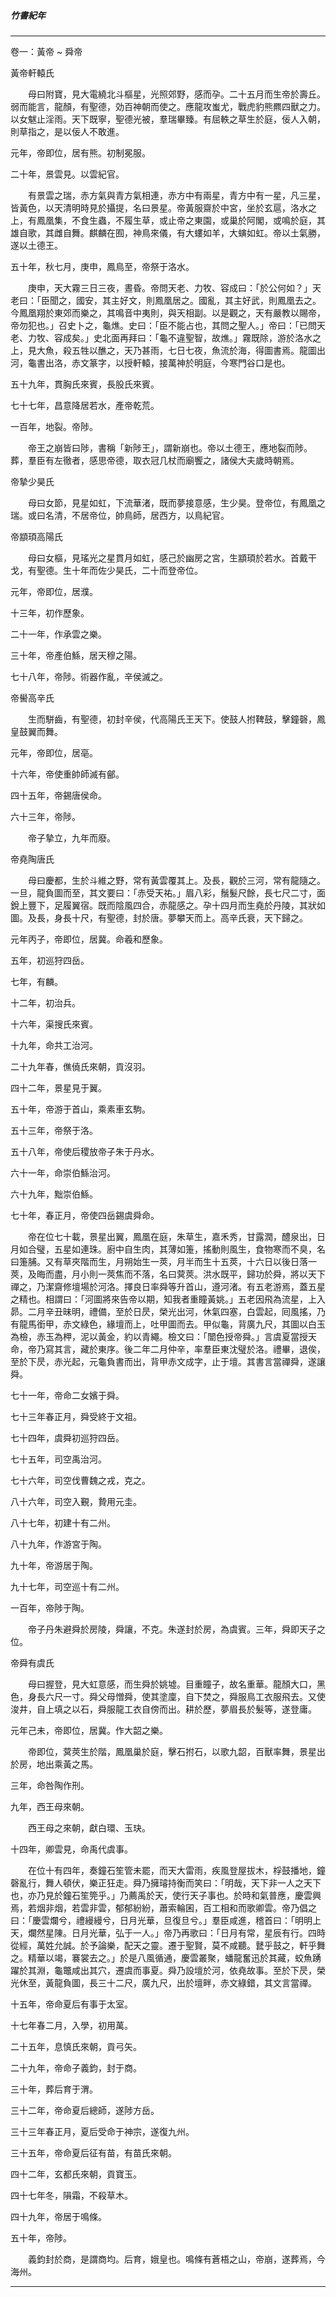 

##### 竹書紀年

* * *

卷一：黃帝 ~ 舜帝

黃帝軒轅氏

　　母曰附寶，見大電繞北斗樞星，光照郊野，感而孕。二十五月而生帝於壽丘。弱而能言，龍顏，有聖德，効百神朝而使之。應龍攻蚩尤，戰虎豹熊羆四獸之力。以女魃止淫雨。天下既寧，聖德光被，羣瑞畢臻。有屈軼之草生於庭，佞人入朝，則草指之，是以佞人不敢進。

元年，帝即位，居有熊。初制冕服。

二十年，景雲見。以雲紀官。

　　有景雲之瑞，赤方氣與青方氣相連，赤方中有兩星，青方中有一星，凡三星，皆黃色，以天清明時見於攝提，名曰景星。帝黃服齋於中宮，坐於玄扈，洛水之上，有鳳凰集，不食生蟲，不履生草，或止帝之東園，或巢於阿閣，或鳴於庭，其雄自歌，其雌自舞。麒麟在囿，神鳥來儀，有大螻如羊，大螾如虹。帝以土氣勝，遂以土德王。

五十年，秋七月，庚申，鳳鳥至，帝祭于洛水。

　　庚申，天大霧三日三夜，晝昏。帝問天老、力牧、容成曰：「於公何如？」天老曰：「臣聞之，國安，其主好文，則鳳凰居之。國亂，其主好武，則鳳凰去之。今鳳凰翔於東郊而樂之，其鳴音中夷則，與天相副。以是觀之，天有嚴教以賜帝，帝勿犯也。」召史卜之，龜燋。史曰：「臣不能占也，其問之聖人。」帝曰：「已問天老、力牧、容成矣。」史北面再拜曰：「龜不違聖智，故燋。」霧既除，游於洛水之上，見大魚，殺五牲以醮之，天乃甚雨，七日七夜，魚流於海，得圖書焉。龍圖出河，龜書出洛，赤文篆字，以授軒轅，接萬神於明庭，今寒門谷口是也。

五十九年，貫胸氏來賓，長股氏來賓。

七十七年，昌意降居若水，產帝乾荒。

一百年，地裂。帝陟。

　　帝王之崩皆曰陟，書稱「新陟王」，謂新崩也。帝以土德王，應地裂而陟。葬，羣臣有左徹者，感思帝德，取衣冠几杖而廟饗之，諸侯大夫歲時朝焉。

帝摯少昊氏

　　母曰女節，見星如虹，下流華渚，既而夢接意感，生少昊。登帝位，有鳳凰之瑞。或曰名清，不居帝位，帥鳥師，居西方，以鳥紀官。

帝顓頊高陽氏

　　母曰女樞，見瑤光之星貫月如虹，感己於幽房之宮，生顓頊於若水。首戴干戈，有聖德。生十年而佐少昊氏，二十而登帝位。

元年，帝即位，居濮。

十三年，初作歷象。

二十一年，作承雲之樂。

三十年，帝產伯鯀，居天穆之陽。

七十八年，帝陟。術器作亂，辛侯滅之。

帝嚳高辛氏

　　生而駢齒，有聖德，初封辛侯，代高陽氏王天下。使鼓人拊鞞鼓，擊鐘磬，鳳皇鼓翼而舞。

元年，帝即位，居亳。

十六年，帝使重帥師滅有鄶。

四十五年，帝錫唐侯命。

六十三年，帝陟。

　　帝子摯立，九年而廢。

帝堯陶唐氏

　　母曰慶都，生於斗維之野，常有黃雲覆其上。及長，觀於三河，常有龍隨之。一旦，龍負圖而至，其文要曰：「赤受天祐。」眉八彩，鬚髮尺餘，長七尺二寸，面銳上豐下，足履翼宿。既而陰風四合，赤龍感之。孕十四月而生堯於丹陵，其狀如圖。及長，身長十尺，有聖德，封於唐。夢攀天而上。高辛氏衰，天下歸之。

元年丙子，帝即位，居冀。命羲和歷象。

五年，初巡狩四岳。

七年，有麟。

十二年，初治兵。

十六年，渠搜氏來賓。

十九年，命共工治河。

二十九年春，僬僥氏來朝，貢沒羽。

四十二年，景星見于翼。

五十年，帝游于首山，乘素車玄駒。

五十三年，帝祭于洛。

五十八年，帝使后稷放帝子朱于丹水。

六十一年，命崇伯鯀治河。

六十九年，黜崇伯鯀。

七十年，春正月，帝使四岳錫虞舜命。

　　帝在位七十載，景星出翼，鳳凰在庭，朱草生，嘉禾秀，甘露潤，醴泉出，日月如合璧，五星如連珠。廚中自生肉，其薄如箑，搖動則風生，食物寒而不臭，名曰箑脯。又有草夾階而生，月朔始生一莢，月半而生十五莢，十六日以後日落一莢，及晦而盡，月小則一莢焦而不落，名曰蓂莢。洪水既平，歸功於舜，將以天下禪之，乃潔齋修壇場於河洛。擇良日率舜等升首山，遵河渚。有五老游焉，蓋五星之精也。相謂曰：「河圖將來告帝以期，知我者重瞳黃姚。」五老因飛為流星，上入昴。二月辛丑昧明，禮備，至於日昃，榮光出河，休氣四塞，白雲起，囘風搖，乃有龍馬銜甲，赤文綠色，緣壇而上，吐甲圖而去。甲似龜，背廣九尺，其圖以白玉為檢，赤玉為柙，泥以黃金，約以青繩。檢文曰：「闓色授帝舜。」言虞夏當授天命，帝乃寫其言，藏於東序。後二年二月仲辛，率羣臣東沈璧於洛。禮畢，退俟，至於下昃，赤光起，元龜負書而出，背甲赤文成字，止于壇。其書言當禪舜，遂讓舜。

七十一年，帝命二女嬪于舜。

七十三年春正月，舜受終于文祖。

七十四年，虞舜初巡狩四岳。

七十五年，司空禹治河。

七十六年，司空伐曹魏之戎，克之。

八十六年，司空入覲，贄用元圭。

八十七年，初建十有二州。

八十九年，作游宮于陶。

九十年，帝游居于陶。

九十七年，司空巡十有二州。

一百年，帝陟于陶。

　　帝子丹朱避舜於房陵，舜讓，不克。朱遂封於房，為虞賓。三年，舜即天子之位。

帝舜有虞氏

　　母曰握登，見大虹意感，而生舜於姚墟。目重瞳子，故名重華。龍顏大口，黑色，身長六尺一寸。舜父母憎舜，使其塗廩，自下焚之，舜服鳥工衣服飛去。又使浚井，自上填之以石，舜服龍工衣自傍而出。耕於歷，夢眉長於髮等，遂登庸。

元年己未，帝即位，居冀。作大韶之樂。

　　帝即位，蓂莢生於階，鳳凰巢於庭，擊石拊石，以歌九韶，百獸率舞，景星出於房，地出乘黃之馬。

三年，命咎陶作刑。

九年，西王母來朝。

　　西王母之來朝，獻白環、玉玦。

十四年，卿雲見，命禹代虞事。

　　在位十有四年，奏鐘石笙管未罷，而天大雷雨，疾風登屋拔木，桴鼓播地，鐘磬亂行，舞人頓伏，樂正狂走。舜乃擁璿持衡而笑曰：「明哉，天下非一人之天下也，亦乃見於鐘石笙筦乎。」乃薦禹於天，使行天子事也。於時和氣普應，慶雲興焉，若烟非烟，若雲非雲，郁郁紛紛，蕭索輪囷，百工相和而歌卿雲。帝乃倡之曰：「慶雲爛兮，禮縵縵兮，日月光華，旦復旦兮。」羣臣咸進，稽首曰：「明明上天，爛然星陳。日月光華，弘于一人。」帝乃再歌曰：「日月有常，星辰有行。四時從經，萬姓允誠。於予論樂，配天之靈。遷于聖賢，莫不咸聽。鼚乎鼓之，軒乎舞之。精華以竭，褰裳去之。」於是八風循通，慶雲叢聚，蟠龍奮迅於其藏，蛟魚踴躍於其淵，龜鼈咸出其穴，遷虞而事夏。舜乃設壇於河，依堯故事。至於下昃，榮光休至，黃龍負圖，長三十二尺，廣九尺，出於壇畔，赤文綠錯，其文言當禪。

十五年，帝命夏后有事于太室。

十七年春二月，入學，初用萬。

二十五年，息慎氏來朝，貢弓矢。

二十九年，帝命子義鈞，封于商。

三十年，葬后育于渭。

三十二年，帝命夏后總師，遂陟方岳。

三十三年春正月，夏后受命于神宗，遂復九州。

三十五年，帝命夏后征有苗，有苗氏來朝。

四十二年，玄都氏來朝，貢寶玉。

四十七年冬，隕霜，不殺草木。

四十九年，帝居于鳴條。

五十年，帝陟。

　　義鈞封於商，是謂商均。后育，娥皇也。鳴條有蒼梧之山，帝崩，遂葬焉，今海州。

* * *

